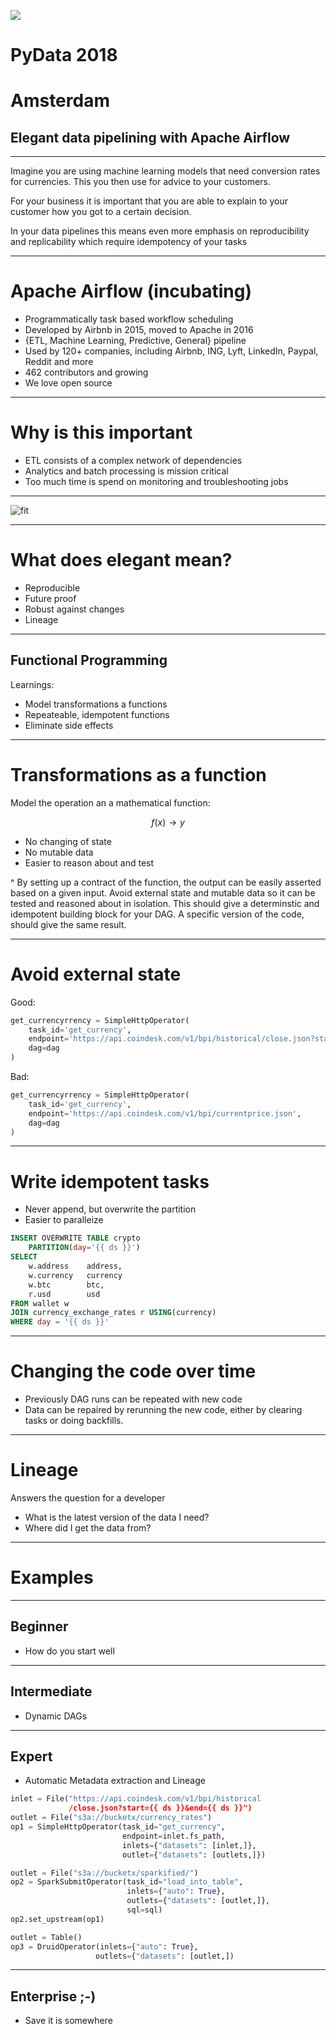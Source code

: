 ![](airflow.png)

# PyData 2018

# Amsterdam

## Elegant data pipelining with Apache Airflow

---

Imagine you are using machine learning models that need conversion rates for currencies. This you then use for advice to your customers.

For your business it is important that you are able to explain to your customer how you got to a certain decision.

In your data pipelines this means even more emphasis on reproducibility and replicability which require idempotency of your tasks

---

# Apache Airflow (incubating)

- Programmatically task based workflow scheduling
- Developed by Airbnb in 2015, moved to Apache in 2016
- {ETL, Machine Learning, Predictive, General} pipeline
- Used by 120+ companies, including Airbnb, ING, Lyft, LinkedIn, Paypal, Reddit and more
- 462 contributors and growing
- We love open source

---

# Why is this important

- ETL consists of a complex network of dependencies
- Analytics and batch processing is mission critical
- Too much time is spend on monitoring and troubleshooting jobs

---

![fit](job.png)

---

# What does elegant mean?

- Reproducible
- Future proof
- Robust against changes
- Lineage

---

## Functional Programming

Learnings:

- Model transformations a functions
- Repeateable, idempotent functions
- Eliminate side effects

---

# Transformations as a function

Model the operation an a mathematical function:

$$
f(x) \rightarrow y
$$

- No changing of state
- No mutable data
- Easier to reason about and test

^ By setting up a contract of the function, the output can be easily asserted based on a given input. Avoid external state and mutable data so it can be tested and reasoned about in isolation. This should give a determinstic and idempotent building block for your DAG. A specific version of the code, should give the same result.

---

# Avoid external state

Good:
```python
get_currencyrrency = SimpleHttpOperator(
    task_id='get_currency',
    endpoint='https://api.coindesk.com/v1/bpi/historical/close.json?start={{ ds }}&end={{ ds }}',
    dag=dag
)
```
Bad:
```python
get_currencyrrency = SimpleHttpOperator(
    task_id='get_currency',
    endpoint='https://api.coindesk.com/v1/bpi/currentprice.json',
    dag=dag
)
```

---

# Write idempotent tasks

- Never append, but overwrite the partition
- Easier to paralleize

```sql
INSERT OVERWRITE TABLE crypto
    PARTITION(day='{{ ds }}')
SELECT
    w.address    address,
    w.currency   currency
    w.btc        btc,
    r.usd        usd
FROM wallet w
JOIN currency_exchange_rates r USING(currency)
WHERE day = '{{ ds }}'
```

---

# Changing the code over time

- Previously DAG runs can be repeated with new code
- Data can be repaired by rerunning the new code, either by clearing tasks or doing backfills.

---

# Lineage

Answers the question for a developer
- What is the latest version of the data I need?
- Where did I get the data from?

---

# Examples

---

## Beginner
- How do you start well

---

## Intermediate
- Dynamic DAGs

---

## Expert
- Automatic Metadata extraction and Lineage

```python
inlet = File("https://api.coindesk.com/v1/bpi/historical
             /close.json?start={{ ds }}&end={{ ds }}")
outlet = File("s3a://bucketx/currency_rates")
op1 = SimpleHttpOperator(task_id="get_currency",
                         endpoint=inlet.fs_path,
                         inlets={"datasets": [inlet,]},
                         outlet={"datasets": [outlets,]})

outlet = File("s3a://bucketx/sparkified/")
op2 = SparkSubmitOperator(task_id="load_into_table",
                          inlets={"auto": True},
                          outlets={"datasets": [outlet,]},
                          sql=sql)
op2.set_upstream(op1)

outlet = Table()
op3 = DruidOperator(inlets={"auto": True},
                   outlets={"datasets": [outlet,])
```
---

## Enterprise ;-)
- Save it is somewhere
